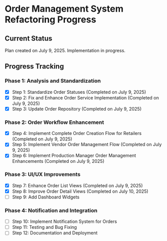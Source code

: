 # Order Management System Refactoring Progress

## Current Status
Plan created on July 9, 2025. Implementation in progress.

## Progress Tracking

### Phase 1: Analysis and Standardization
- [x] Step 1: Standardize Order Statuses (Completed on July 9, 2025)
- [x] Step 2: Fix and Enhance Order Service Implementation (Completed on July 9, 2025)
- [x] Step 3: Update Order Repository (Completed on July 9, 2025)

### Phase 2: Order Workflow Enhancement
- [x] Step 4: Implement Complete Order Creation Flow for Retailers (Completed on July 9, 2025)
- [x] Step 5: Implement Vendor Order Management Flow (Completed on July 9, 2025)
- [x] Step 6: Implement Production Manager Order Management Enhancements (Completed on July 9, 2025)

### Phase 3: UI/UX Improvements
- [x] Step 7: Enhance Order List Views (Completed on July 9, 2025)
- [x] Step 8: Improve Order Detail Views (Completed on July 10, 2025)
- [ ] Step 9: Add Dashboard Widgets

### Phase 4: Notification and Integration
- [ ] Step 10: Implement Notification System for Orders
- [ ] Step 11: Testing and Bug Fixing
- [ ] Step 12: Documentation and Deployment
